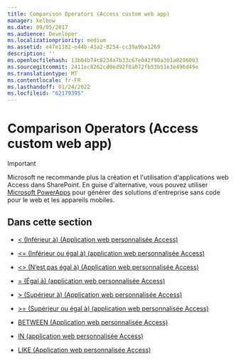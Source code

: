```yaml
---
title: Comparison Operators (Access custom web app)
manager: kelbow
ms.date: 09/05/2017
ms.audience: Developer
ms.localizationpriority: medium
ms.assetid: e47e1182-e44b-43a2-8254-cc39a9ba1269
description: ''
ms.openlocfilehash: 13b04b74c8234a7b33c67e042f90a301a8296003
ms.sourcegitcommit: 2411ec8262cd0ed92f8a072fb53b51e3e496d49e
ms.translationtype: MT
ms.contentlocale: fr-FR
ms.lasthandoff: 01/24/2022
ms.locfileid: "62179395"
---
```

# <a name="comparison-operators-access-custom-web-app"></a>Comparison Operators (Access custom web app)

> [!IMPORTANT]
> Microsoft ne recommande plus la création et l'utilisation d'applications web Access dans SharePoint. En guise d'alternative, vous pouvez utiliser [Microsoft PowerApps](https://powerapps.microsoft.com/) pour générer des solutions d'entreprise sans code pour le web et les appareils mobiles. 
  
## <a name="in-this-section"></a>Dans cette section

- [\< (Inférieur à) (Application web personnalisée Access)](less-thanaccess-custom-web-app.md)
    
- [\<= (Inférieur ou égal à) (application web personnalisée Access)](equalsless-than-or-equal-toaccess-custom-web-app.md)
    
- [\<\> (N’est pas égal à) (Application web personnalisée Access)](not-equal-toaccess-custom-web-app.md)
    
- [= (Égal à) (application web personnalisée Access)](equalsequalsaccess-custom-web-app.md)
    
- [\> (Supérieur à) (Application web personnalisée Access)](greater-thanaccess-custom-web-app.md)
    
- [\>= (Supérieur ou égal à) (application web personnalisée Access)](equalsgreater-than-or-equal-toaccess-custom-web-app.md)
    
- [BETWEEN (Application web personnalisée Access)](between-access-custom-web-app.md)
    
- [IN (application web personnalisée Access)](in-access-custom-web-app.md)
    
- [LIKE (Application web personnalisée Access)](like-access-custom-web-app.md)
    

